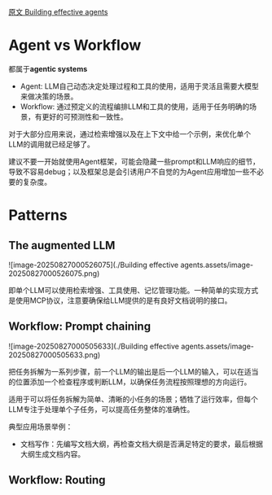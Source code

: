 [原文 Building effective agents](https://www.anthropic.com/engineering/building-effective-agents)
# Agent vs Workflow
都属于**agentic systems**
- Agent: LLM自己动态决定处理过程和工具的使用，适用于灵活且需要大模型来做决策的场景。
- Workflow: 通过预定义的流程编排LLM和工具的使用，适用于任务明确的场景，有更好的可预测性和一致性。

对于大部分应用来说，通过检索增强以及在上下文中给一个示例，来优化单个LLM的调用就已经足够了。

建议不要一开始就使用Agent框架，可能会隐藏一些prompt和LLM响应的细节，导致不容易debug；以及框架总是会引诱用户不自觉的为Agent应用增加一些不必要的复杂度。

# Patterns

## The augmented LLM

![image-20250827000526075](./Building effective agents.assets/image-20250827000526075.png)

即单个LLM可以使用检索增强、工具使用、记忆管理功能。一种简单的实现方式是使用MCP协议，注意要确保给LLM提供的是有良好文档说明的接口。

## Workflow: Prompt chaining

![image-20250827000505633](./Building effective agents.assets/image-20250827000505633.png)

把任务拆解为一系列步骤，前一个LLM的输出是后一个LLM的输入，可以在适当的位置添加一个检查程序或判断LLM，以确保任务流程按照理想的方向运行。

适用于可以将任务拆解为简单、清晰的小任务的场景；牺牲了运行效率，但每个LLM专注于处理单个子任务，可以提高任务整体的准确性。

典型应用场景举例：

- 文档写作：先编写文档大纲，再检查文档大纲是否满足特定的要求，最后根据大纲生成文档内容。

## Workflow: Routing

